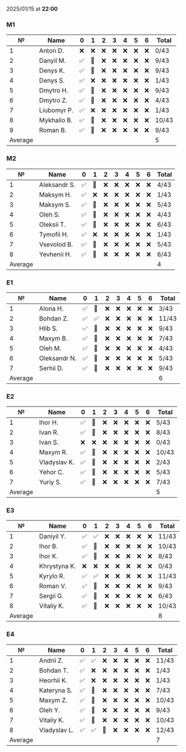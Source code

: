 2025/01/15 at **22:00**
### M1
|№|Name|0|1|2|3|4|5|6|Total|
|-----|-----|-----|-----|-----|-----|-----|-----|-----|-----|
|1|Anton D.|❌|❌|❌|❌|❌|❌|❌|0/43|
|2|Danyil M.|✅|🔄|❌|❌|❌|❌|❌|9/43|
|3|Denys K.|✅|🔄|❌|❌|❌|❌|❌|9/43|
|4|Denys S.|✅|❌|❌|❌|❌|❌|❌|1/43|
|5|Dmytro H.|✅|🔄|❌|❌|❌|❌|❌|9/43|
|6|Dmytro Z.|✅|🔄|❌|❌|❌|❌|❌|4/43|
|7|Liubomyr P.|✅|❌|❌|❌|❌|❌|❌|1/43|
|8|Mykhailo B.|✅|🔄|❌|❌|❌|❌|❌|10/43|
|9|Roman B.|✅|🔄|❌|❌|❌|❌|❌|9/43|
|Average|||||||||5|
### M2
|№|Name|0|1|2|3|4|5|6|Total|
|-----|-----|-----|-----|-----|-----|-----|-----|-----|-----|
|1|Aleksandr S.|✅|🔄|❌|❌|❌|❌|❌|4/43|
|2|Maksym H.|✅|❌|❌|❌|❌|❌|❌|1/43|
|3|Maksym S.|✅|🔄|❌|❌|❌|❌|❌|5/43|
|4|Oleh S.|✅|🔄|❌|❌|❌|❌|❌|4/43|
|5|Oleksii T.|✅|🔄|❌|❌|❌|❌|❌|6/43|
|6|Tymofii H.|✅|❌|❌|❌|❌|❌|❌|1/43|
|7|Vsevolod B.|✅|🔄|❌|❌|❌|❌|❌|5/43|
|8|Yevhenii H.|✅|🔄|❌|❌|❌|❌|❌|6/43|
|Average|||||||||4|
### E1
|№|Name|0|1|2|3|4|5|6|Total|
|-----|-----|-----|-----|-----|-----|-----|-----|-----|-----|
|1|Alona H.|✅|🔄|❌|❌|❌|❌|❌|3/43|
|2|Bohdan Z.|✅|✅|❌|❌|❌|❌|❌|11/43|
|3|Hlib S.|✅|🔄|❌|❌|❌|❌|❌|9/43|
|4|Maxym B.|✅|🔄|❌|❌|❌|❌|❌|7/43|
|5|Oleh M.|✅|🔄|❌|❌|❌|❌|❌|4/43|
|6|Oleksandr N.|✅|🔄|❌|❌|❌|❌|❌|5/43|
|7|Serhii D.|✅|🔄|❌|❌|❌|❌|❌|9/43|
|Average|||||||||6|
### E2
|№|Name|0|1|2|3|4|5|6|Total|
|-----|-----|-----|-----|-----|-----|-----|-----|-----|-----|
|1|Ihor H.|✅|🔄|❌|❌|❌|❌|❌|5/43|
|2|Ivan R.|✅|🔄|❌|❌|❌|❌|❌|8/43|
|3|Ivan S.|❌|❌|❌|❌|❌|❌|❌|0/43|
|4|Maxym R.|✅|🔄|❌|❌|❌|❌|❌|10/43|
|5|Vladyslav K.|✅|🔄|❌|❌|❌|❌|❌|2/43|
|6|Yehor C.|✅|🔄|❌|❌|❌|❌|❌|5/43|
|7|Yuriy S.|✅|🔄|❌|❌|❌|❌|❌|7/43|
|Average|||||||||5|
### E3
|№|Name|0|1|2|3|4|5|6|Total|
|-----|-----|-----|-----|-----|-----|-----|-----|-----|-----|
|1|Daniyil Y.|✅|✅|❌|❌|❌|❌|❌|11/43|
|2|Ihor B.|✅|🔄|❌|❌|❌|❌|❌|10/43|
|3|Ihor K.|✅|🔄|❌|❌|❌|❌|❌|8/43|
|4|Khrystyna K.|❌|❌|❌|❌|❌|❌|❌|0/43|
|5|Kyrylo R.|✅|✅|❌|❌|❌|❌|❌|11/43|
|6|Roman V.|✅|🔄|❌|❌|❌|❌|❌|9/43|
|7|Sergii G.|✅|🔄|❌|❌|❌|❌|❌|6/43|
|8|Vitaliy K.|✅|🔄|❌|❌|❌|❌|❌|10/43|
|Average|||||||||8|
### E4
|№|Name|0|1|2|3|4|5|6|Total|
|-----|-----|-----|-----|-----|-----|-----|-----|-----|-----|
|1|Andrii Z.|✅|✅|❌|❌|❌|❌|❌|11/43|
|2|Bohdan T.|✅|❌|❌|❌|❌|❌|❌|1/43|
|3|Heorhii K.|✅|❌|❌|❌|❌|❌|❌|1/43|
|4|Kateryna S.|✅|🔄|❌|❌|❌|❌|❌|7/43|
|5|Maxym Z.|✅|🔄|❌|❌|❌|❌|❌|10/43|
|6|Oleh Y.|✅|🔄|❌|❌|❌|❌|❌|9/43|
|7|Vitaliy K.|✅|🔄|❌|❌|❌|❌|❌|10/43|
|8|Vladyslav L.|✅|✅|🔄|❌|❌|❌|❌|12/43|
|Average|||||||||7|
